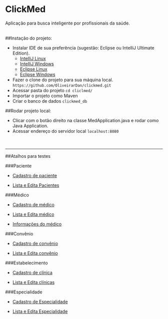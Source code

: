 # ClickMed
Aplicação para busca inteligente por profissionais da saúde.<br/><br/>

##Instação do projeto:

- Instalar IDE de sua preferência (sugestão: Eclipse ou IntelliJ Ultimate Edition).
    - [IntelliJ Linux](https://www.edivaldobrito.com.br/ide-intellij-idea-no-ubuntu-debian/)
    - [IntelliJ Windows](https://www.jetbrains.com/help/idea/installation-guide.html)
    - [Eclipse Linux](https://www.edivaldobrito.com.br/ide-eclipse-no-linux-via-snap/)
    - [Eclipse Windows](https://www.eclipse.org/downloads/packages/installer) 
- Fazer o clone do projeto para sua máquina local.  
`https://github.com/OliveirarDan/clickmed.git`
- Acessar pasta do projeto
`cd cliclmed/`
- Importar o projeto como Maven  
- Criar o banco de dados `clickmed_db`  


##Rodar projeto local:  
- Clicar com o botão direito na classe MedApplication.java e rodar como Java Application.  
- Acessar endereço do servidor local `localhost:8080`<br/><br/><br/>

---

  
##Atalhos para testes

###Paciente
- [Cadastro de paciente](http://localhost:8080/novoPaciente)
	
- [Lista e Edita Pacientes](http://localhost:8080/listaPacientes)


###Médico
- [Cadastro de médico](http://localhost:8080/novoMedico)
	
- [Lista e Edita médico](http://localhost:8080/listaMedicos)

- [Informações do médico](http://localhost:8080/infosMedico)

###Convênio
- [Cadastro de convênio](http://localhost:8080/novoConvenio)

- [Lista e Edita convênio](http://localhost:8080/listaConvenios)


###Estabelecimento
- [Cadastro de clínica](http://localhost:8080/novaClinica)

- [Lista e Edita clínicas](http://localhost:8080/listaClinicas)



###Especialidade
- [Cadastro de Especialidade](http://localhost:8080/novaEspecialidade)

- [Lista e Edita Especialidade](http://localhost:8080/listaEspecialidades)


